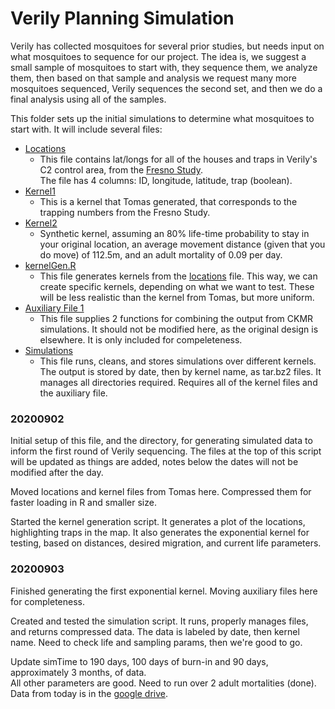 # Verily Planning Simulation

Verily has collected mosquitoes for several prior studies, but needs input on 
what mosquitoes to sequence for our project. The idea is, we suggest a small sample 
of mosquitoes to start with, they sequence them, we analyze them, then based on that 
sample and analysis we request many more mosquitoes sequenced, Verily sequences 
the second set, and then we do a final analysis using all of the samples.  
  
This folder sets up the initial simulations to determine what mosquitoes to start 
with. It will include several files:

* [Locations](./c2_centroids_info.rds)
  * This file contains lat/longs for all of the houses and traps in Verily's C2
  control area, from the [Fresno Study](https://doi.org/10.1038/s41587-020-0471-x).  
  The file has 4 columns: ID, longitude, latitude, trap (boolean).
* [Kernel1](./c2_kernel1.rds)
  * This is a kernel that Tomas generated, that corresponds to the trapping numbers 
  from the Fresno Study.
* [Kernel2](./c2_kernel_exp80.rds)
  * Synthetic kernel, assuming an 80% life-time probability to stay in your original 
  location, an average movement distance (given that you do move) of 112.5m, and 
  an adult mortality of 0.09 per day.
* [kernelGen.R](./kernelGen.R)
  * This file generates kernels from the [locations](./c2_centroids_info.rds) file. 
  This way, we can create specific kernels, depending on what we want to test. 
  These will be less realistic than the kernel from Tomas, but more uniform.
* [Auxiliary File 1](./combineFiles.R)
  * This file supplies 2 functions for combining the output from CKMR simulations. 
  It should not be modified here, as the original design is elsewhere. It is only 
  included for compeleteness.
* [Simulations](./sims.R)
  * This file runs, cleans, and stores simulations over different kernels. The 
  output is stored by date, then by kernel name, as tar.bz2 files. It manages all 
  directories required. Requires all of the kernel files and the auxiliary file.

### 20200902

Initial setup of this file, and the directory, for generating  simulated data to 
inform the first round of Verily sequencing. The files at the top of this script 
will be updated as things are added, notes below the dates will not be modified 
after the day.  
  
Moved locations and kernel files from Tomas here. Compressed them for faster loading 
in R and smaller size.  
  
Started the kernel generation script. It generates a plot of the locations, highlighting 
traps in the map. It also generates the exponential kernel for testing, based on 
distances, desired migration, and current life parameters.

### 20200903

Finished generating the first exponential kernel. Moving auxiliary files here 
for completeness.  
  
Created and tested the simulation script. It runs, properly manages files, and 
returns compressed data. The data is labeled by date, then kernel name. Need to 
check life and sampling params, then we're good to go.  
  
Update simTime to 190 days, 100 days of burn-in and 90 days, approximately 3 months, 
of data.  
All other parameters are good. Need to run over 2 adult mortalities (done).  
Data from today is in the [google drive](https://drive.google.com/drive/folders/1VVGG048C4giHtuDdN8bSyKAlUSm0-7Gw?usp=sharing).








